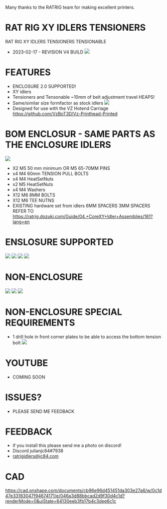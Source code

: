 Many thanks to the RATRIG team for making excellent printers.

# RAT RIG XY IDLERS TENSIONERS

RAT RIG XY IDLERS TENSIONERS TENSIONABLE

- 2023-02-17 - REVISION V4 BUILD
![](images/IDLER_SET.jpg)

# FEATURES

- ENCLOSURE 2.0 SUPPORTED!
- XY idlers
- Tensioners and Tensonable ~10mm of belt adjustment travel HEAPS!
- Same/similar size formfactor as stock idlers
![](images/TOPSIZING.jpg)
- Designed for use with the VZ Hotend Carriage https://github.com/VzBoT3D/Vz-Printhead-Printed

# BOM ENCLOSUR  - SAME PARTS AS THE ENCLOSURE IDLERS

![](images/BOM.jpg)
- X2 M5 50 mm minimum OR M5 65-70MM PINS
- x4 M4 60mm TENSION PULL BOLTS
- x4 M4 HeatSetNuts
- x2 M5 HeatSetNuts
- x4 M4 Washers
- X12 M6 8MM BOLTS
- X12 M6 TEE NUTNS 
- EXISTING hardware set from idlers 6MM SPACERS 3MM SPACERS REFER TO https://ratrig.dozuki.com/Guide/04.+CoreXY+Idler+Assemblies/161?lang=en

# ENSLOSURE SUPPORTED

![](images/ENCLOSURE_ISO.PNG)
![](images/ENCLOSURE_FRONT.PNG)
![](images/ENCLOSURE_SIDE.PNG)
![](images/ENCLOSURE_REAR.PNG)

# NON-ENCLOSURE

![](images/BULD1.jpg)
![](images/installed1.jpg)
![](images/INSTALLEDSIDE.jpg)

# NON-ENCLOSURE SPECIAL REQUIREMENTS

- 1 drill hole in front corner plates to be able to access the bottom tension bolt
![](images/FRONTHOLE.jpg)

# YOUTUBE

- COMING SOON

# ISSUES?

- PLEASE SEND ME FEEDBACK

# FEEDBACK

 - if you install this please send me a photo on discord!
 - Discord julianjc84#7938
 - ratrigidlers@jc84.com
 
 # CAD
 
https://cad.onshape.com/documents/cb96e96d451451da303e27a6/w/0c1d47e33183047f94674171/e/046a3d88bbcad2d9f30d4c1d?renderMode=0&uiState=64130eeb3fb17b4c3dee6c1c